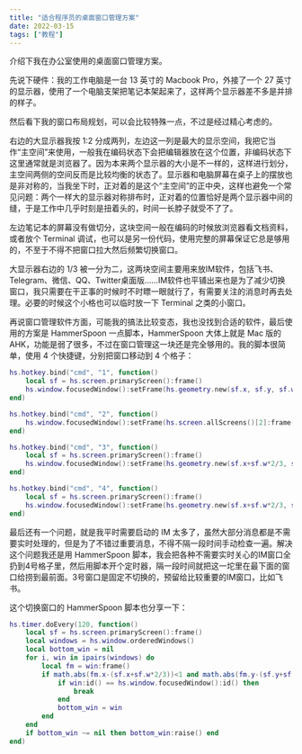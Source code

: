 ```yaml
---
title: "适合程序员的桌面窗口管理方案"
date: 2022-03-15
tags: ["教程"]
---
```


介绍下我在办公室使用的桌面窗口管理方案。

先说下硬件：我的工作电脑是一台 13 英寸的 Macbook Pro，外接了一个 27 英寸的显示器，使用了一个电脑支架把笔记本架起来了，这样两个显示器差不多是并排的样子。

然后看下我的窗口布局规划，可以会比较特殊一点，不过是经过精心考虑的。

右边的大显示器我按 1:2 分成两列，左边这一列是最大的显示空间，我把它当作“主空间”来使用，一般我在编码状态下会把编辑器放在这个位置，非编码状态下这里通常就是浏览器了。因为本来两个显示器的大小是不一样的，这样进行划分，主空间两侧的空间反而是比较均衡的状态了。显示器和电脑屏幕在桌子上的摆放也是非对称的，当我坐下时，正对着的是这个“主空间”的正中央，这样也避免一个常见问题：两个一样大的显示器对称排布时，正对着的位置恰好是两个显示器中间的缝，于是工作中几乎时刻是扭着头的，时间一长脖子就受不了了。

左边笔记本的屏幕没有做切分，这块空间一般在编码的时候放浏览器看文档资料，或者放个 Terminal 调试，也可以是另一份代码，使用完整的屏幕保证它总是够用的，不至于不得不把窗口拉大然后频繁切换窗口。

大显示器右边的 1/3 被一分为二，这两块空间主要用来放IM软件，包括飞书、Telegram、微信、QQ、Twitter桌面版……IM软件也平铺出来也是为了减少切换窗口，我只需要在干正事的时候时不时瞟一眼就行了，有需要关注的消息时再去处理。必要的时候这个小格也可以临时放一下 Terminal 之类的小窗口。

再说窗口管理软件方面，可能我的搞法比较变态，我也没找到合适的软件，最后使用的方案是 HammerSpoon 一点脚本，HammerSpoon 大体上就是 Mac 版的 AHK，功能是弱了很多，不过在窗口管理这一块还是完全够用的。我的脚本很简单，使用 4 个快捷键，分别把窗口移动到 4 个格子：

```lua
hs.hotkey.bind("cmd", "1", function()
    local sf = hs.screen.primaryScreen():frame()
    hs.window.focusedWindow():setFrame(hs.geometry.new(sf.x, sf.y, sf.w*2/3, sf.h))
end)

hs.hotkey.bind("cmd", "2", function()
    hs.window.focusedWindow():setFrame(hs.screen.allScreens()[2]:frame())
end)

hs.hotkey.bind("cmd", "3", function()
    local sf = hs.screen.primaryScreen():frame()
    hs.window.focusedWindow():setFrame(hs.geometry.new(sf.x+sf.w*2/3, sf.y, sf.w/3, sf.h/2))
end)

hs.hotkey.bind("cmd", "4", function()
    local sf = hs.screen.primaryScreen():frame()
    hs.window.focusedWindow():setFrame(hs.geometry.new(sf.x+sf.w*2/3, sf.y+sf.h/2, sf.w/3, sf.h/2))
end)
```

最后还有一个问题，就是我平时需要启动的 IM 太多了，虽然大部分消息都是不需要实时处理的，但是为了不错过重要消息，不得不隔一段时间手动检查一遍。解决这个问题我还是用 HammerSpoon 脚本，我会把各种不需要实时关心的IM窗口全扔到4号格子里，然后用脚本开个定时器，隔一段时间就把这一坨里在最下面的窗口给捞到最前面。3号窗口是固定不切换的，预留给比较重要的IM窗口，比如飞书。

这个切换窗口的 HammerSpoon 脚本也分享一下：

```lua
hs.timer.doEvery(120, function()
    local sf = hs.screen.primaryScreen():frame()
    local windows = hs.window.orderedWindows()
    local bottom_win = nil
    for i, win in ipairs(windows) do
        local fm = win:frame()
        if math.abs(fm.x-(sf.x+sf.w*2/3))<1 and math.abs(fm.y-(sf.y+sf.h/2))<1 then
            if win:id() == hs.window.focusedWindow():id() then
                break
            end
            bottom_win = win
        end
    end
    if bottom_win ~= nil then bottom_win:raise() end
end)
```

